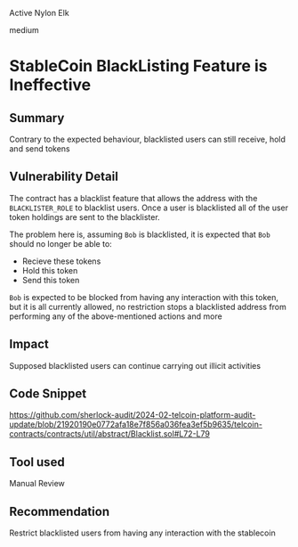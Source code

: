 Active Nylon Elk

medium

# StableCoin BlackListing Feature is Ineffective

## Summary
Contrary to the expected behaviour, blacklisted users can still receive, hold and send tokens
## Vulnerability Detail
The contract has a blacklist feature that allows the address with the `BLACKLISTER_ROLE` to blacklist users. Once a user is blacklisted all of the user token holdings are sent to the blacklister.

The problem here is, assuming `Bob` is blacklisted, it is expected that `Bob` should no longer be able to:
+ Recieve these tokens
+ Hold this token
+ Send this token

`Bob` is expected to be blocked from having any interaction with this token, but it is all currently allowed, no restriction stops a blacklisted address from performing any of the above-mentioned actions and more

## Impact
Supposed blacklisted users can continue carrying out illicit activities
## Code Snippet
https://github.com/sherlock-audit/2024-02-telcoin-platform-audit-update/blob/21920190e0772afa18e7f856a036fea3ef5b9635/telcoin-contracts/contracts/util/abstract/Blacklist.sol#L72-L79
## Tool used

Manual Review

## Recommendation
Restrict blacklisted users from having any interaction with the stablecoin